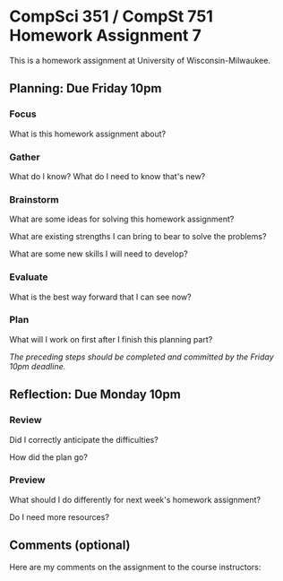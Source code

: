 # CompSci 351 / CompSt 751 Homework Assignment 7

This is a homework assignment at University of Wisconsin-Milwaukee.

## Planning: Due Friday 10pm

### Focus

What is this homework assignment about?

### Gather

What do I know?  What do I need to know that's new?

### Brainstorm

What are some ideas for solving this homework assignment?

What are existing strengths I can bring to bear to solve the problems?

What are some new skills I will need to develop?

### Evaluate

What is the best way forward that I can see now?

### Plan

What will I work on first after I finish this planning part?

*The preceding steps should be completed and committed by the
Friday 10pm deadline.*

## Reflection: Due Monday 10pm

### Review

Did I correctly anticipate the difficulties?

How did the plan go?

### Preview

What should I do differently for next week's homework assignment?

Do I need more resources?

## Comments (optional)

Here are my comments on the assignment to the course instructors:
